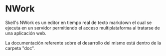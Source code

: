 # NWork

Skell's NWork es un editor en tiempo real de texto markdown el cual se ejecuta en un servidor permitiendo el acceso multiplataforma al tratarse de una aplicación web.

La documentación referente sobre el desarrollo del mismo está dentro de la carpeta "doc".